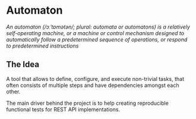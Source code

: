 # Automaton

*An automaton (/ɔːˈtɒmətən/; plural: automata or automatons) is a relatively self-operating machine, or a machine or control mechanism designed to automatically follow a predetermined sequence of operations, or respond to predetermined instructions*

## The Idea

A tool that allows to define, configure, and execute non-trivial tasks, that often consists of multiple steps and have dependencies amongst each other.

The main driver behind the project is to help creating reproducible functional tests for REST API implementations.